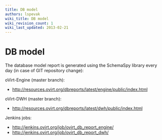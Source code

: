 ```yaml
---
title: DB model
authors: lspevak
wiki_title: DB model
wiki_revision_count: 1
wiki_last_updated: 2013-02-21
---
```


# DB model

The database model report is generated using the SchemaSpy library every day (in case of GIT repository change):

oVirt-Engine (master branch):

*   <http://resources.ovirt.org/dbreports/latest/engine/public/index.html>

oVirt-DWH (master branch):

*   <http://resources.ovirt.org/dbreports/latest/dwh/public/index.html>

Jenkins jobs:

*   <http://jenkins.ovirt.org/job/ovirt_db_report_engine/>
*   <http://jenkins.ovirt.org/job/ovirt_db_report_dwh/>
